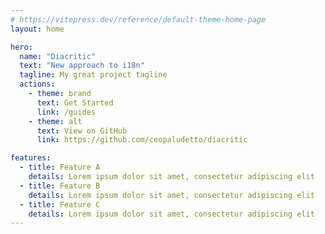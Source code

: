 ```yaml
---
# https://vitepress.dev/reference/default-theme-home-page
layout: home

hero:
  name: "Diacritic"
  text: "New approach to i18n"
  tagline: My great project tagline
  actions:
    - theme: brand
      text: Get Started
      link: /guides
    - theme: alt
      text: View on GitHub
      link: https://github.com/ceopaludetto/diacritic

features:
  - title: Feature A
    details: Lorem ipsum dolor sit amet, consectetur adipiscing elit
  - title: Feature B
    details: Lorem ipsum dolor sit amet, consectetur adipiscing elit
  - title: Feature C
    details: Lorem ipsum dolor sit amet, consectetur adipiscing elit
---
```

